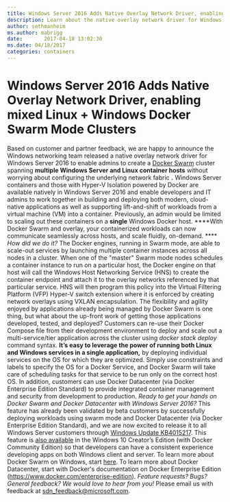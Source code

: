 ```yaml
---
title: Windows Server 2016 Adds Native Overlay Network Driver, enabling mixed Linux + Windows Docker Swarm Mode Clusters
description: Learn about the native overlay network driver for Windows Server 2016 and how it can enable mixed Linux and Windows swarm mode clusters.
author: sethmanheim
ms.author: mabrigg
date:       2017-04-18 13:02:30
ms.date: 04/18/2017
categories: containers
---
```

# Windows Server 2016 Adds Native Overlay Network Driver, enabling mixed Linux + Windows Docker Swarm Mode Clusters

Based on customer and partner feedback, we are happy to announce the Windows networking team released a native overlay network driver for Windows Server 2016 to enable admins to create a [Docker Swarm](https://docs.docker.com/engine/swarm/) cluster spanning **multiple Windows Server and Linux container hosts** without worrying about configuring the underlying network fabric **.** Windows Server containers and those with Hyper-V Isolation powered by Docker are available natively in Windows Server 2016 and enable developers and IT admins to work together in building and deploying both modern, cloud-native applications as well as supporting lift-and-shift of workloads from a virtual machine (VM) into a container. Previously, an admin would be limited to scaling out these containers on a **single** Windows Docker host. ****With Docker Swarm and overlay, your containerized workloads can now communicate seamlessly across hosts, and scale fluidly, on-demand. **** _How did we do it?_ The Docker engines, running in Swarm mode, are able to scale-out services by launching multiple container instances across all nodes in a cluster. When one of the "master" Swarm mode nodes schedules a container instance to run on a particular host, the Docker engine on that host will call the Windows Host Networking Service (HNS) to create the container endpoint and attach it to the overlay networks referenced by that particular service. HNS will then program this policy into the Virtual Filtering Platform (VFP) Hyper-V switch extension where it is enforced by creating network overlays using VXLAN encapsulation. The flexibility and agility enjoyed by applications already being managed by Docker Swarm is one thing, but what about the up-front work of getting those applications developed, tested, and deployed? Customers can re-use their Docker Compose file from their development environment to deploy and scale out a multi-service/tier application across the cluster using _docker stack deploy_ command syntax. **It’s easy to leverage the power of running both Linux and Windows services in a single application,** by deploying individual services on the OS for which they are optimized. Simply use constraints and labels to specify the OS for a Docker Service, and Docker Swarm will take care of scheduling tasks for that service to be run only on the correct host OS. In addition, customers can use Docker Datacenter (via Docker Enterprise Edition Standard) to provide integrated container management and security from development to production. _Ready to get your hands on Docker Swarm and Docker Datacenter with Windows Server 2016?_ This feature has already been validated by beta customers by successfully deploying workloads using swarm mode and Docker Datacenter (via Docker Enterprise Edition Standard), and we are now excited to release it to all Windows Server customers through [Windows Update KB4015217](https://support.microsoft.com/en-us/help/4015217/windows-10-update-kb4015217). This feature is [also available](https://blogs.technet.microsoft.com/virtualization/2017/02/09/overlay-network-driver-with-support-for-docker-swarm-mode-now-available-to-windows-insiders-on-windows-10/) in the Windows 10 Creator’s Edition (with Docker Community Edition) so that developers can have a consistent experience developing apps on both Windows client and server. To learn more about Docker Swarm on Windows, start [here](/virtualization/windowscontainers/manage-containers/swarm-mode). To learn more about Docker Datacenter, start with Docker's documentation on Docker Enterprise Edition (<https://www.docker.com/enterprise-edition>). _Feature requests? Bugs? General feedback? We would love to hear from you!_ Please email us with feedback at [sdn_feedback@microsoft.com](mailto:sdn_feedback@microsoft.com).

